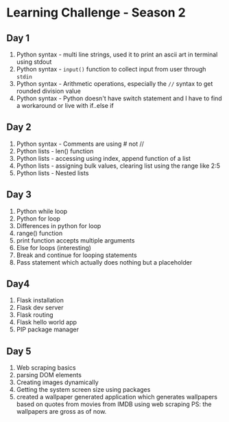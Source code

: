 # Learning Challenge - Season 2
## Day 1
1) Python syntax - multi line strings, used it to print an ascii art in terminal using stdout
2) Python syntax - `input()` function to collect input from user through `stdin`
3) Python syntax - Arithmetic operations, especially the `//` syntax to get rounded division value
4) Python syntax - Python doesn't have switch statement and I have to find a workaround or live with if..else if


## Day 2
1) Python syntax - Comments are using # not //
2) Python lists - len() function
3) Python lists - accessing using index, append function of a list
4) Python lists - assigning bulk values, clearing list using the range like 2:5
5) Python lists - Nested lists 


## Day 3
1) Python while loop
2) Python for loop
3) Differences in python for loop
4) range() function
5) print function accepts multiple arguments
6) Else for loops (interesting)
7) Break and continue for looping statements
8) Pass statement which actually does nothing but a placeholder

## Day4
1) Flask installation
2) Flask dev server
3) Flask routing
4) Flask hello world app
5) PIP package manager

## Day 5
1) Web scraping basics
2) parsing DOM elements
3) Creating images dynamically
4) Getting the system screen size using packages
5) created a wallpaper generated application which generates wallpapers based on quotes from movies from IMDB using web scraping
PS: the wallpapers are gross as of now.


